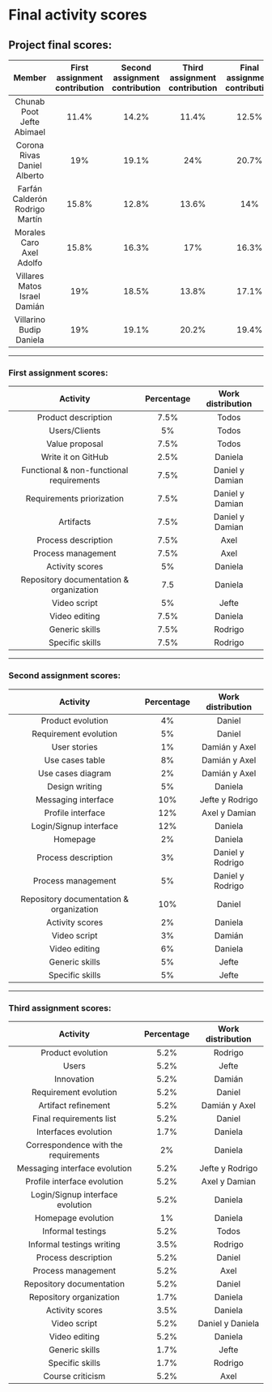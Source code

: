 # Final activity scores
## Project final scores:
|Member | First assignment contribution | Second assignment contribution | Third assignment contribution | Final assignment contribution|
|:------:|:--------:|:------:|:--------:|:------:|
| Chunab Poot Jefte Abimael| 11.4% | 14.2% | 11.4% |12.5% |
| Corona Rivas Daniel Alberto | 19% | 19.1%| 24% | 20.7% |
| Farfán Calderón Rodrigo Martín |15.8% | 12.8% |13.6% |14% |
| Morales Caro Axel Adolfo | 15.8% | 16.3% |17% | 16.3% |
| Villares Matos Israel Damián |19% | 18.5%| 13.8% |17.1% |
| Villarino Budip Daniela | 19% |19.1% |20.2%  | 19.4% |

---
### First assignment scores:
| Activity | Percentage | Work distribution |
|:------:|:--------:|:----------:|
| Product description | 7.5% | Todos
| Users/Clients | 5% | Todos
| Value proposal | 7.5% | Todos
| Write it on GitHub| 2.5%  | Daniela |
|Functional & non-functional requirements | 7.5%  | Daniel y Damian |
| Requirements priorization | 7.5%  | Daniel y Damian |
| Artifacts | 7.5%  | Daniel y Damian |
| Process description | 7.5%  | Axel |
| Process management | 7.5%  | Axel |
| Activity scores | 5%  | Daniela |
| Repository documentation & organization | 7.5 | Daniela |
| Video script | 5%  | Jefte |
| Video editing | 7.5%  | Daniela |
| Generic skills | 7.5%  | Rodrigo |
| Specific skills | 7.5%  | Rodrigo |

---
### Second assignment scores:
| Activity | Percentage | Work distribution |
|:------:|:--------:|:----------:|
| Product evolution | 4% | Daniel
| Requirement evolution | 5% | Daniel
| User stories | 1% | Damián y Axel
| Use cases table | 8% | Damián y Axel
| Use cases diagram | 2% | Damián y Axel
| Design writing | 5% | Daniela |
|Messaging interface | 10% | Jefte y Rodrigo |
| Profile interface | 12% | Axel y Damian |
| Login/Signup interface | 12% | Daniela |
| Homepage | 2% | Daniela |
| Process description | 3% | Daniel y Rodrigo |
| Process management | 5% | Daniel y Rodrigo |
| Repository documentation & organization | 10% | Daniel |
| Activity scores | 2% | Daniela |
| Video script | 3% | Damián |
| Video editing | 6% | Daniela |
| Generic skills | 5% | Jefte
| Specific skills | 5% | Jefte
----
### Third assignment scores:
| Activity | Percentage | Work distribution |
|:------:|:--------:|:----------:|
| Product evolution | 5.2% | Rodrigo
|Users | 5.2% | Jefte
|Innovation | 5.2% | Damián
| Requirement evolution  | 5.2% | Daniel
| Artifact refinement | 5.2% | Damián y Axel
| Final requirements list | 5.2% | Daniel
| Interfaces evolution | 1.7% | Daniela
| Correspondence with the requirements | 2% | Daniela
| Messaging interface evolution | 5.2% | Jefte y Rodrigo |
| Profile interface evolution| 5.2% | Axel y Damian |
| Login/Signup interface evolution | 5.2% | Daniela |
| Homepage evolution | 1% | Daniela|
| Informal testings | 5.2% | Todos
| Informal testings writing | 3.5% | Rodrigo
| Process description | 5.2% | Daniel |
| Process management | 5.2% | Axel|
| Repository documentation | 5.2% | Daniel |
| Repository organization | 1.7% | Daniela |
| Activity scores | 3.5% | Daniela |
| Video script | 5.2% | Daniel y Daniela |
| Video editing | 5.2% | Daniela |
| Generic skills | 1.7% | Jefte
| Specific skills | 1.7% | Rodrigo
| Course criticism | 5.2% | Axel

